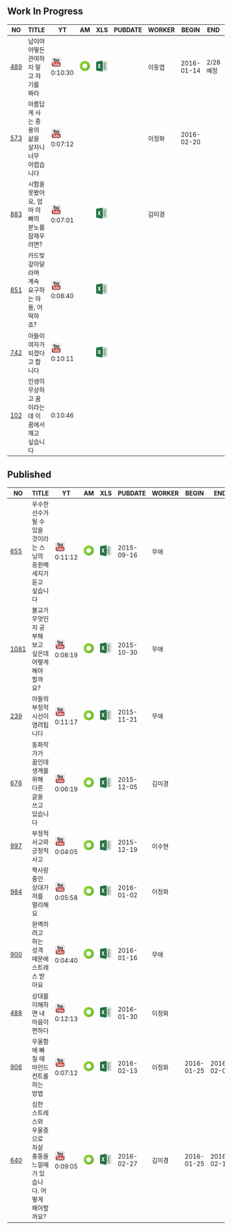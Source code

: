 ## Work In Progress

| NO | TITLE         | YT | AM | XLS | PUBDATE | WORKER | BEGIN | END | REVIEW | NOTE |
|----| ------------- |----|----|-----|---------|--------|-------|-----|--------|------|
| [489](sub/489) | 남이야 어떻든 관여하지 말고 자기를 봐라 | [<img src=img/youtube.png width=25>](https://youtu.be/IOk5cZ9psBs) 0:10:30 | [<img src=img/amara.png width=25>](http://amara.org/en/videos/FvWS4splyJkN) | [![](img/excel.png)](https://github.com/jungtosociety/dharma-qna/raw/master/sub/489/en-489-look-within-yourself.xlsx) |  | 이동엽 | 2016-01-14 | 2/28 예정 |  | 한영대본 |
| [573](sub/573) | 아름답게 사는 중용의 삶을 살자니 너무 어렵습니다 | [<img src=img/youtube.png width=25>](https://youtu.be/giNoXr2pAfQ) 0:07:12 |  |  |  | 이정화 | 2016-02-20 |  |  | 한글대본 |
| [883](sub/883) | 시험을 못봤어요, 엄마 아빠의 분노를 잠재우려면? | [<img src=img/youtube.png width=25>](https://youtu.be/5OZ-v8lwumo) 0:07:01 |  | [![](img/excel.png)](https://github.com/jungtosociety/dharma-qna/raw/master/sub/883/883-exam.xlsx) |  | 김미경 |  |  |  | 한영대본 |
| [851](sub/851) | 카드빚 갚아달라며 계속 요구하는 아들, 어떡하죠? | [<img src=img/youtube.png width=25>](https://youtu.be/1tMErMTUwks) 0:08:40 |  | [![](img/excel.png)](https://github.com/jungtosociety/dharma-qna/raw/master/sub/851/851-card-debt.xlsx) |  |  |  |  |  | 한영대본 |
| [742](sub/742) | 아들이 여자가 되겠다고 합니다 | [<img src=img/youtube.png width=25>](https://youtu.be/YHuR4TIUL7U) 0:10:11 |  | [![](img/excel.png)](https://github.com/jungtosociety/dharma-qna/raw/master/sub/742/742-sexual-identity.xlsx) |  |  |  |  |  |  |
| [102](sub/102) | 인생이 무상하고 꿈이라는데 이 꿈에서 깨고 싶습니다 |  0:10:46 |  |  |  |  |  |  |  |  |
## Published

| NO | TITLE         | YT | AM | XLS | PUBDATE | WORKER | BEGIN | END | REVIEW | NOTE |
|----| ------------- |----|----|-----|---------|--------|-------|-----|--------|------|
| [655](sub/655) | 우수한 선수가 될 수 있을 것이라는 스님의 응원메세지가 듣고 싶습니다 | [<img src=img/youtube.png width=25>](https://youtu.be/NzMGrgklWyA) 0:11:12 | [<img src=img/amara.png width=25>](http://amara.org/en/videos/BwcgJu4Zj4rz) | [![](img/excel.png)](https://github.com/jungtosociety/dharma-qna/raw/master/sub/655/en-655-good-athelete.xlsx) | 2015-09-16 | 무애 |  |  |  |  |
| [1081](sub/1081) | 불교가 무엇인지 공부해 보고 싶은데 어떻게 해야 할까요? | [<img src=img/youtube.png width=25>](https://youtu.be/yp_X0KQPqyg) 0:08:19 | [<img src=img/amara.png width=25>](http://amara.org/en/videos/uiPC1tlJOjk6) | [![](img/excel.png)](https://github.com/jungtosociety/dharma-qna/raw/master/sub/1081/en-1081-buddhism.xlsx) | 2015-10-30 | 무애 |  |  |  |  |
| [239](sub/239) | 아들의 부정적 시선이 염려됩니다 | [<img src=img/youtube.png width=25>](https://youtu.be/PdiVY7Y9KNk) 0:11:17 | [<img src=img/amara.png width=25>](http://amara.org/en/videos/WrL0SB21tD0j) | [![](img/excel.png)](https://github.com/jungtosociety/dharma-qna/raw/master/sub/239/en-239-pessimistic-son.xlsx) | 2015-11-21 | 무애 |  |  |  |  |
| [676](sub/676) | 동화작가가 꿈인데 생계를 위해 다른 글을 쓰고 있습니다 | [<img src=img/youtube.png width=25>](https://youtu.be/y188f7eU1TU) 0:06:19 | [<img src=img/amara.png width=25>](http://amara.org/en/videos/EroiuPGgpght) | [![](img/excel.png)](https://github.com/jungtosociety/dharma-qna/raw/master/sub/676/en-676-fairy-tale-author.xlsx) | 2015-12-05 | 김미경 |  |  |  |  |
| [997](sub/997) | 부정적 사고와 긍정적 사고 | [<img src=img/youtube.png width=25>](https://youtu.be/ScaKEct3C5c) 0:04:05 | [<img src=img/amara.png width=25>](http://amara.org/en/videos/F8lxMlmZ92d4) | [![](img/excel.png)](https://github.com/jungtosociety/dharma-qna/raw/master/sub/997/en-997-negative-thinking.xlsx) | 2015-12-19 | 이수현 |  |  |  |  |
| [984](sub/984) | 짝사랑 중인 상대가 저를 멀리해요 | [<img src=img/youtube.png width=25>](https://youtu.be/dSGAi_avjss) 0:05:58 | [<img src=img/amara.png width=25>](http://amara.org/en/videos/mGPueCA5DmIz) | [![](img/excel.png)](https://github.com/jungtosociety/dharma-qna/raw/master/sub/984/en-984-crush.xlsx) | 2016-01-02 | 이정화 |  |  |  |  |
| [900](sub/900) | 완벽하려고 하는 성격 때문에 스트레스 받아요 | [<img src=img/youtube.png width=25>](https://youtu.be/utumcS1iGvM) 0:04:40 | [<img src=img/amara.png width=25>](http://amara.org/en/videos/EkaeX3zDKXeC) | [![](img/excel.png)](https://github.com/jungtosociety/dharma-qna/raw/master/sub/900/en-900-perfectionism.xlsx) | 2016-01-16 | 무애 |  |  |  |  |
| [488](sub/488) | 상대를 이해하면 내 마음이 편하다 | [<img src=img/youtube.png width=25>](https://youtu.be/AUg_2sNt5qc) 0:12:13 | [<img src=img/amara.png width=25>](http://amara.org/en/videos/3t6ocMUzw4YG) | [![](img/excel.png)](https://github.com/jungtosociety/dharma-qna/raw/master/sub/488/en-488-understand.xlsx) | 2016-01-30 | 이정화 |  |  |  |  |
| [906](sub/906) | 우울함에 빠질 때 마인드 컨트롤 하는 방법 | [<img src=img/youtube.png width=25>](https://youtu.be/PQomKbgB45w) 0:07:12 | [<img src=img/amara.png width=25>](http://amara.org/en/videos/hjbgLzfe8XBV) | [![](img/excel.png)](https://github.com/jungtosociety/dharma-qna/raw/master/sub/906/en-906-depression.xlsx) | 2016-02-13 | 이정화 | 2016-01-25 | 2016-02-07 | 무애 2016/2/14 |  |
| [640](sub/640) | 심한 스트레스와 우울증으로 자살 충동을 느낄때가 있습니다. 어떻게 해야할까요? | [<img src=img/youtube.png width=25>](https://youtu.be/z6lxOZF2Wgk) 0:09:05 | [<img src=img/amara.png width=25>](http://amara.org/en/videos/w8ymWLXzTcyF) | [![](img/excel.png)](https://github.com/jungtosociety/dharma-qna/raw/master/sub/640/en-640-suicidal-impulse.xlsx) | 2016-02-27 | 김미경 | 2016-01-25 | 2016-02-14 | 무애 2016/2/20 |  |
